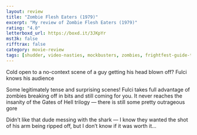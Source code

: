 ```yaml
---
layout: review
title: "Zombie Flesh Eaters (1979)"
excerpt: "My review of Zombie Flesh Eaters (1979)"
rating: "4.0"
letterboxd_url: https://boxd.it/3JKpYr
mst3k: false
rifftrax: false
category: movie-review
tags: [shudder, video-nasties, mockbusters, zombies, frightfest-guide-to-exploitation-movies]
---
```


Cold open to a no-context scene of a guy getting his head blown off? Fulci knows his audience

Some legitimately tense and surprising scenes! Fulci takes full advantage of zombies breaking off in bits and still coming for you. It never reaches the insanity of the Gates of Hell trilogy — there is still some pretty outrageous gore

Didn’t like that dude messing with the shark — I know they wanted the shot of his arm being ripped off, but I don’t know if it was worth it…
